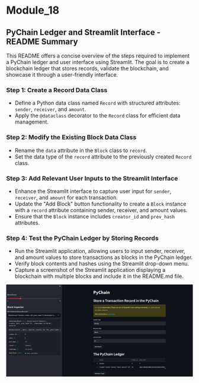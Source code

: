 # Module_18

## PyChain Ledger and Streamlit Interface - README Summary

This README offers a concise overview of the steps required to implement a PyChain ledger and user interface using Streamlit. The goal is to create a blockchain ledger that stores records, validate the blockchain, and showcase it through a user-friendly interface.

### Step 1: Create a Record Data Class

- Define a Python data class named `Record` with structured attributes: `sender`, `receiver`, and `amount`.
- Apply the `@dataclass` decorator to the `Record` class for efficient data management.

### Step 2: Modify the Existing Block Data Class

- Rename the `data` attribute in the `Block` class to `record`.
- Set the data type of the `record` attribute to the previously created `Record` class.

### Step 3: Add Relevant User Inputs to the Streamlit Interface

- Enhance the Streamlit interface to capture user input for `sender`, `receiver`, and `amount` for each transaction.
- Update the "Add Block" button functionality to create a `Block` instance with a `record` attribute containing sender, receiver, and amount values.
- Ensure that the `Block` instance includes `creator_id` and `prev_hash` attributes.

### Step 4: Test the PyChain Ledger by Storing Records

- Run the Streamlit application, allowing users to input sender, receiver, and amount values to store transactions as blocks in the PyChain ledger.
- Verify block contents and hashes using the Streamlit drop-down menu.
- Capture a screenshot of the Streamlit application displaying a blockchain with multiple blocks and include it in the README.md file.

![](Streamlit%20Pic.png)

